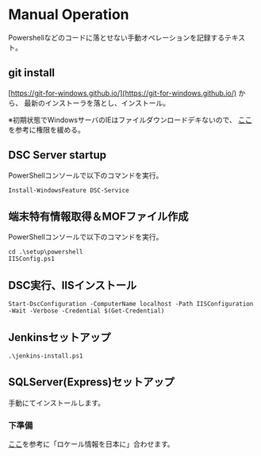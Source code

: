 ﻿# Manual Operation

Powershellなどのコードに落とせない手動オペレーションを記録するテキスト。

## git install

[https://git-for-windows.github.io/](https://git-for-windows.github.io/) から、
最新のインストーラを落とし、インストール。

※初期状態でWindowsサーバのIEはファイルダウンロードデキないので、
[ここ](http://blogs.technet.com/b/jpieblog/archive/2009/06/19/3256750.aspx)
を参考に権限を緩める。

## DSC Server startup

PowerShellコンソールで以下のコマンドを実行。

```
Install-WindowsFeature DSC-Service
```

## 端末特有情報取得＆MOFファイル作成

PowerShellコンソールで以下のコマンドを実行。

```
cd .\setup\powershell
IISConfig.ps1
```

## DSC実行、IISインストール

```
Start-DscConfiguration -ComputerName localhost -Path IISConfiguration -Wait -Verbose -Credential $(Get-Credential)
```

## Jenkinsセットアップ

```
.\jenkins-install.ps1
```

## SQLServer(Express)セットアップ

手動にてインストールします。

### 下準備

[ここ](https://technet.microsoft.com/ja-jp/library/ee210665.aspx)を参考に「ロケール情報を日本に」合わせます。
